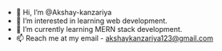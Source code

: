 - 👋 Hi, I’m @Akshay-kanzariya
- 👀 I’m interested in learning web development.
- 🌱 I’m currently learning MERN stack development.
- 📫 Reach me at my email - akshaykanzariya123@gmail.com

<!---
Akshay-kanzariya/Akshay-kanzariya is a ✨ special ✨ repository because its `README.md` (this file) appears on your GitHub profile.
You can click the Preview link to take a look at your changes.
--->
